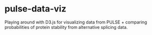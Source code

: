 # pulse-data-viz
Playing around with D3.js for visualizing data from PULSE + comparing probabilities of protein stability from alternative splicing data.
